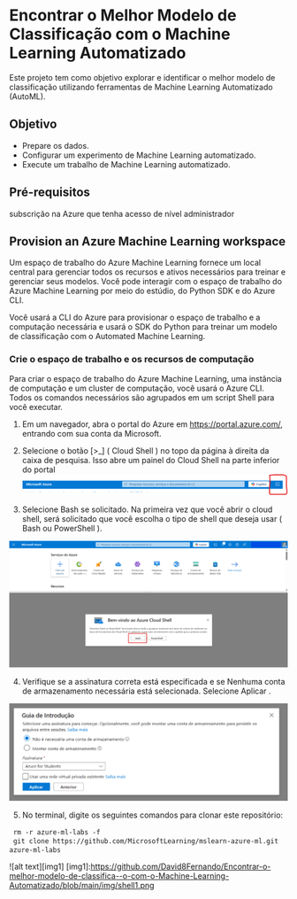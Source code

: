 # Encontrar o Melhor Modelo de Classificação com o Machine Learning Automatizado

Este projeto tem como objetivo explorar e identificar o melhor modelo de classificação utilizando ferramentas de Machine Learning Automatizado (AutoML).

## Objetivo

- Prepare os dados.
- Configurar um experimento de Machine Learning automatizado.
- Execute um trabalho de Machine Learning automatizado.

## Pré-requisitos

subscrição na Azure que tenha acesso de nível administrador

## Provision an Azure Machine Learning workspace

Um espaço de trabalho do Azure Machine Learning fornece um local central para gerenciar todos os recursos e ativos necessários para treinar e gerenciar seus modelos. Você pode interagir com o espaço de trabalho do Azure Machine Learning por meio do estúdio, do Python SDK e do Azure CLI.

Você usará a CLI do Azure para provisionar o espaço de trabalho e a computação necessária e usará o SDK do Python para treinar um modelo de classificação com o Automated Machine Learning.

### Crie o espaço de trabalho e os recursos de computação

Para criar o espaço de trabalho do Azure Machine Learning, uma instância de computação e um cluster de computação, você usará o Azure CLI. Todos os comandos necessários são agrupados em um script Shell para você executar.

1. Em um navegador, abra o portal do Azure em https://portal.azure.com/, entrando com sua conta da Microsoft.


2. Selecione o botão [>_] ( Cloud Shell ) no topo da página à direita da caixa de pesquisa. Isso abre um painel do Cloud Shell na parte inferior do portal
![alt text][shell]

[shell]: https://github.com/David8Fernando/Encontrar-o-melhor-modelo-de-classifica--o-com-o-Machine-Learning-Automatizado/blob/b77d81da8cc517b0a911c9c4596af15f2189ab74/img/shell.png "Shell"

3. Selecione Bash se solicitado. Na primeira vez que você abrir o cloud shell, será solicitado que você escolha o tipo de shell que deseja usar ( Bash ou PowerShell ).

![alt text][bash]

[bash]: https://github.com/David8Fernando/Encontrar-o-melhor-modelo-de-classifica--o-com-o-Machine-Learning-Automatizado/blob/main/img/bash.png "Bash"

4. Verifique se a assinatura correta está especificada e se Nenhuma conta de armazenamento necessária está selecionada. Selecione Aplicar .

![alt text][guiashell]

[guiashell]: https://github.com/David8Fernando/Encontrar-o-melhor-modelo-de-classifica--o-com-o-Machine-Learning-Automatizado/blob/main/img/guiashell.png "Guia Shell"

5. No terminal, digite os seguintes comandos para clonar este repositório:

```
 rm -r azure-ml-labs -f
 git clone https://github.com/MicrosoftLearning/mslearn-azure-ml.git azure-ml-labs
```
![alt text][img1]
[img1]:https://github.com/David8Fernando/Encontrar-o-melhor-modelo-de-classifica--o-com-o-Machine-Learning-Automatizado/blob/main/img/shell1.png